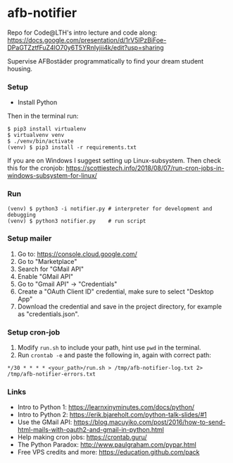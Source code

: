 # afb-notifier

Repo for Code@LTH's intro lecture and code along: https://docs.google.com/presentation/d/1rV5IPzBiFoe-DPaGTZztfFuZ4lO70y6T5YRnIyjii4k/edit?usp=sharing

Supervise AFBostäder programmatically to find your dream student housing.

### Setup

* Install Python

Then in the terminal run:

```
$ pip3 install virtualenv
$ virtualvenv venv
$ ./venv/bin/activate
(venv) $ pip3 install -r requirements.txt
```

If you are on Windows I suggest setting up Linux-subsystem. Then check this for the cronjob: https://scottiestech.info/2018/08/07/run-cron-jobs-in-windows-subsystem-for-linux/


### Run

```
(venv) $ python3 -i notifier.py # interpreter for development and debugging
(venv) $ python3 notifier.py    # run script
```

### Setup mailer

1. Go to: https://console.cloud.google.com/
2. Go to "Marketplace"
3. Search for "GMail API"
4. Enable "GMail API"
5. Go to "Gmail API" -> "Credentials"
6. Create a "OAuth Client ID" credential, make sure to select "Desktop App"
8. Download the credential and save in the project directory, for example as "credentials.json".

### Setup cron-job

1. Modify `run.sh` to include your path, hint use `pwd` in the terminal.
2. Run `crontab -e` and paste the following in, again with correct path:

```
*/30 * * * * <your_path>/run.sh > /tmp/afb-notifier-log.txt 2> /tmp/afb-notifier-errors.txt
```

### Links

* Intro to Python 1: https://learnxinyminutes.com/docs/python/
* Intro to Python 2: https://erik.bjareholt.com/python-talk-slides/#1
* Use the GMail API: https://blog.macuyiko.com/post/2016/how-to-send-html-mails-with-oauth2-and-gmail-in-python.html
* Help making cron jobs: https://crontab.guru/
* The Python Paradox: http://www.paulgraham.com/pypar.html
* Free VPS credits and more: https://education.github.com/pack
